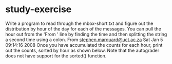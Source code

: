 # study-exercise
 Write a program to read through the mbox-short.txt and 
figure out the distribution by hour of the day for each of the messages. 
You can pull the hour out from the 'From ' line by finding the time and then splitting the string a second time using a colon.
From stephen.marquard@uct.ac.za Sat Jan  5 09:14:16 2008
Once you have accumulated the counts for each hour, print out the counts, sorted by hour as shown below. Note that the autograder does not have support for the sorted() function.
